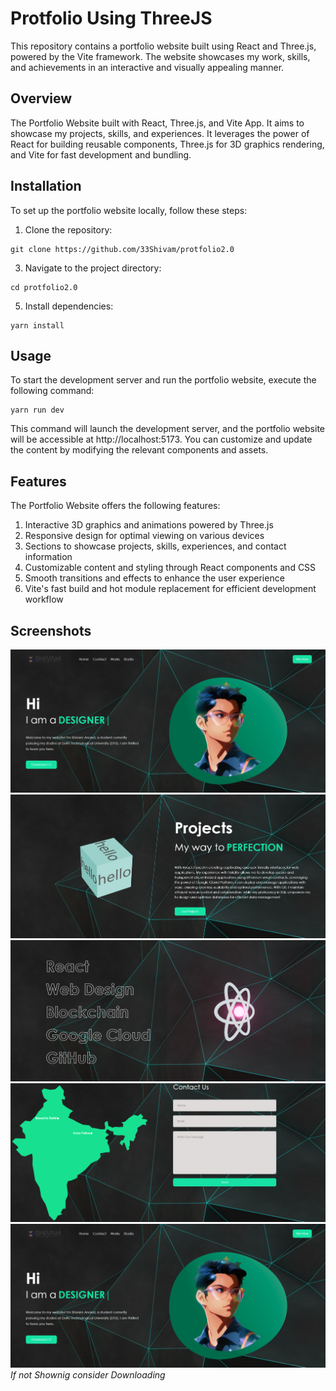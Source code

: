 # Protfolio Using ThreeJS
This repository contains a portfolio website built using React and Three.js, powered by the Vite framework. The website showcases my work, skills, and achievements in an interactive and visually appealing manner.

 ## Overview
The Portfolio Website built with React, Three.js, and Vite App. It aims to showcase my projects, skills, and experiences. It leverages the power of React for building reusable components, Three.js for 3D graphics rendering, and Vite for fast development and bundling.

## Installation
To set up the portfolio website locally, follow these steps:

1. Clone the repository:
```
git clone https://github.com/33Shivam/protfolio2.0
```
3. Navigate to the project directory:
```
cd protfolio2.0
```
5. Install dependencies:
```
yarn install
```

## Usage
To start the development server and run the portfolio website, execute the following command:

```
yarn run dev
```
This command will launch the development server, and the portfolio website will be accessible at http://localhost:5173. You can customize and update the content by modifying the relevant components and assets.

## Features
The Portfolio Website offers the following features:

1. Interactive 3D graphics and animations powered by Three.js
2. Responsive design for optimal viewing on various devices
3. Sections to showcase projects, skills, experiences, and contact information
4. Customizable content and styling through React components and CSS
5. Smooth transitions and effects to enhance the user experience
6. Vite's fast build and hot module replacement for efficient development workflow

## Screenshots
![Ss1](public/images/prot1.png)
![Ss2](https://github.com/33Shivam/protfolio2.0/blob/2400e9a665c5dfbc1d191b9da07cf4c55da76212/public/images/prot2.png)
![Ss3](https://github.com/33Shivam/protfolio2.0/blob/2400e9a665c5dfbc1d191b9da07cf4c55da76212/public/images/prot3.png)
![Ss4](https://github.com/33Shivam/protfolio2.0/blob/2400e9a665c5dfbc1d191b9da07cf4c55da76212/public/images/prot4.png)
![Ss5](https://github.com/33Shivam/protfolio2.0/blob/4459e180ece70d666e61ba97f38eda6dcc765743/public/images/prot1.png)
*If not Shownig consider Downloading*

